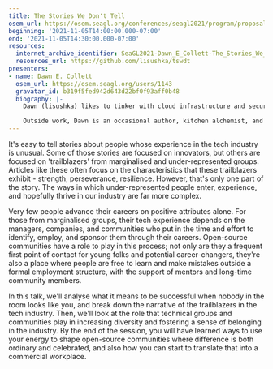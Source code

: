 ```yaml
---
title: The Stories We Don't Tell
osem_url: https://osem.seagl.org/conferences/seagl2021/program/proposals/834
beginning: '2021-11-05T14:00:00.000-07:00'
end: '2021-11-05T14:30:00.000-07:00'
resources:
  internet_archive_identifier: SeaGL2021-Dawn_E_Collett-The_Stories_We_Dont_Tell
  resources_url: https://github.com/lisushka/tswdt
presenters:
- name: Dawn E. Collett
  osem_url: https://osem.seagl.org/users/1143
  gravatar_id: b319f5fed942d643d22bf0f93aff0b48
  biography: |-
    Dawn (lisushka) likes to tinker with cloud infrastructure and security, and regularly goes down rabbit holes in a futile search for ways to develop systems that are both reliable and impenetrable. As well as accidental accessibility advocacy, Dawn can regularly be found sharing knowledge within the Melbourne cloud infrastructure and DevOps communities.

    Outside work, Dawn is an occasional author, kitchen alchemist, and raging sportsball fan.
---
```


It's easy to tell stories about people whose experience in the tech industry is unusual.  Some of those stories are focused on innovators, but others are focused on 'trailblazers' from marginalised and under-represented groups.  Articles like these often focus on the characteristics that these trailblazers exhibit - strength, perseverance, resilience.  However, that's only one part of the story.  The ways in which under-represented people enter, experience, and hopefully thrive in our industry are far more complex.

Very few people advance their careers on positive attributes alone.  For those from marginalised groups, their tech experience depends on the managers, companies, and communities who put in the time and effort to identify, employ, and sponsor them through their careers.  Open-source communities have a role to play in this process; not only are they a frequent first point of contact for young folks and potential career-changers, they're also a place where people are free to learn and make mistakes outside a formal employment structure, with the support of mentors and long-time community members.

In this talk, we'll analyse what it means to be successful when nobody in the room looks like you, and break down the narrative of the trailblazers in the tech industry.  Then, we'll look at the role that technical groups and communities play in increasing diversity and fostering a sense of belonging in the industry.  By the end of the session, you will have learned ways to use your energy to shape open-source communities where difference is both ordinary and celebrated, and also how you can start to translate that into a commercial workplace.
